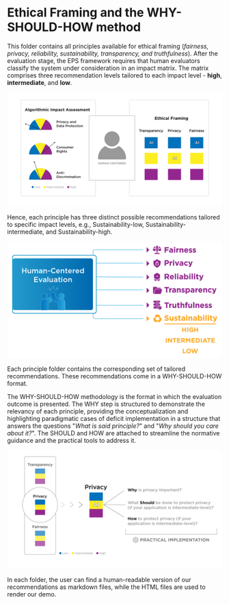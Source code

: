 # Ethical Framing and the WHY-SHOULD-HOW method

This folder contains all principles available for ethical framing (_fairness, privacy, reliability, sustainability, transparency, and truthfulness_). After the evaluation stage, the EPS framework requires that human evaluators classify the system under consideration in an impact matrix. The matrix comprises three recommendation levels tailored to each impact level - **high**, **intermediate**, and **low**.

<p align="center">
    <img src="../img/eps-ethical-framing.png" alt="A graphical representation of an Algorithmic Impact Assessment and Ethical Framing in AI, focusing on human-centered design. The image consists of two main sections with pie charts and a grid layout, indicating levels of privacy, consumer rights, antidiscrimination, transparency, and fairness. A grey silhouette icon represents a human-centered approach. The legend explains the meaning of the colors." width="600px">
</p>

Hence, each principle has three distinct possible recommendations tailored to specific impact levels, e.g., Sustainability-low, Sustainability-intermediate, and Sustainability-high.

<p align="center">
    <img src="../img/eps-ethical-framing-2.png" alt="An infographic illustrating the criteria for Human-Centered Evaluation, with icons and text representing Fairness, Privacy, Reliability, Transparency, Truthfulness, and Sustainability. Each criterion is rated on a scale from low to high. The legend explains the meaning of the colors." width="600px">
</p>

Each principle folder contains the corresponding set of tailored recommendations. These recommendations come in a WHY-SHOULD-HOW format.

The WHY-SHOULD-HOW methodology is the format in which the evaluation outcome is presented. The WHY step is structured to demonstrate the relevancy of each principle, providing the conceptualization and highlighting paradigmatic cases of deficit implementation in a structure that answers the questions "_What is said principle?_" and "_Why should you care about it?_". The SHOULD and HOW are attached to streamline the normative guidance and the practical tools to address it.

<p align="center">
    <img src="../img/eps-why-should-how.png" alt="A diagram illustrating the relationship between AI and privacy, with a focus on transparency and fairness levels. The image shows a progression from low to high levels of transparency, privacy, and fairness, leading to AI’s role in privacy. Questions about the importance of privacy and methods to protect it are highlighted." width="600px">
</p>

In each folder, the user can find a human-readable version of our recommendations as markdown files, while the HTML files are used to render our demo.
